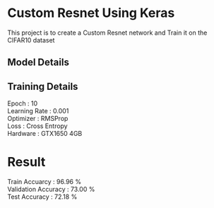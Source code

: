 # Custom Resnet Using Keras 
This project is to create a Custom Resnet network and Train it on the CIFAR10 dataset
## Model Details

## Training Details
Epoch         : 10  
Learning Rate : 0.001  
Optimizer     : RMSProp  
Loss          : Cross Entropy  
Hardware      : GTX1650 4GB  

# Result
Train Accuarcy      : 96.96 %  
Validation Accuracy : 73.00 %  
Test Accuracy       : 72.18 %  
